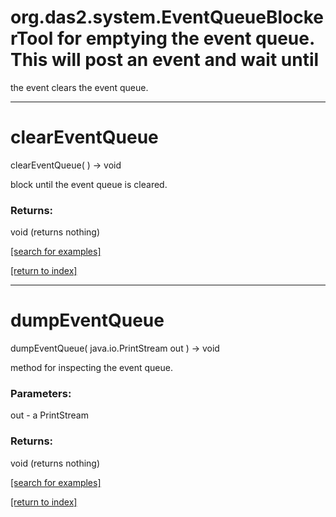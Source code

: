 # org.das2.system.EventQueueBlockerTool for emptying the event queue.  This will post an event and wait until
 the event clears the event queue.
***
<a name="clearEventQueue"></a>
# clearEventQueue
clearEventQueue(  ) &rarr; void

block until the event queue is cleared.

### Returns:
void (returns nothing)


<a href="https://github.com/autoplot/dev/search?q=clearEventQueue&unscoped_q=clearEventQueue">[search for examples]</a>

<a href="https://github.com/autoplot/documentation/blob/master/javadoc/index-all.md">[return to index]</a>

***
<a name="dumpEventQueue"></a>
# dumpEventQueue
dumpEventQueue( java.io.PrintStream out ) &rarr; void

method for inspecting the event queue.

### Parameters:
out - a PrintStream

### Returns:
void (returns nothing)


<a href="https://github.com/autoplot/dev/search?q=dumpEventQueue&unscoped_q=dumpEventQueue">[search for examples]</a>

<a href="https://github.com/autoplot/documentation/blob/master/javadoc/index-all.md">[return to index]</a>

